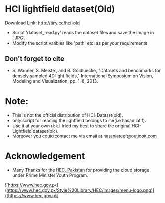 # HCI lightfield dataset(Old)
Download Link: http://tiny.cc/hci-old

* Script 'dataset_read.py' reads the dataset files  and save the image in '.JPG'. 
*  Modify the script varibles like 'path'  etc. as per your requirements
## Don't forget to cite 
 * S. Wanner, S. Meister, and B. Goldluecke, "Datasets and benchmarks for densely sampled 4D light fields," International Symposium on Vision, Modeling and Visualization, pp. 1–8, 2013.

# Note:
  * This is not the official distribution of HCI-Dataset(old).
  * only script for  reading the lightfield belongs to me(i.e hasan latif).
  * Use it at your own risk.I tried my best to share the original HCI- Lightfield dataset(old).
  * Moreover you could contact me via email at hasanlateef@outlook.com
# Acknowledgement 
   
  * Many Thanks for the [HEC, Pakistan](https://hec.gov.pk) for providing the cloud storage under Prime Minister Youth Program. 

![https://www.hec.gov.pk](https://www.hec.gov.pk/Style%20Library/HEC/images/menu-logo.png)]([https://www.hec.gov.pk]
 
